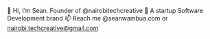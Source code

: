 👋 Hi, I’m Sean. Founder of @nairobitechcreative
👀 A startup Software Development brand
📫 Reach me @seanwambua.com or nairobi.techcreative@gmail.com
